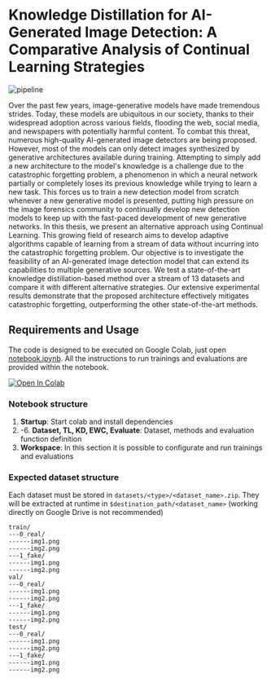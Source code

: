 # Knowledge Distillation for AI-Generated Image Detection: A Comparative Analysis of Continual Learning Strategies

![pipeline](https://github.com/francescotss/KD-AIGC-Detection/assets/44005266/76e76c6b-4635-4ab2-8e23-26478a4b689e)


Over the past few years, image-generative models have made tremendous strides. Today, these models are ubiquitous in our society, thanks to their widespread adoption across various fields, flooding the web, social media, and newspapers with potentially harmful content. To combat this threat, numerous high-quality AI-generated image detectors are being proposed. However, most of the models can only detect images synthesized by generative architectures available during training. Attempting to simply add a new architecture to the model's knowledge is a challenge due to the catastrophic forgetting problem, a phenomenon in which a neural network partially or completely loses its previous knowledge while trying to learn a new task. This forces us to train a new detection model from scratch whenever a new generative model is presented,  putting high pressure on the image forensics community to continually develop new detection models to keep up with the fast-paced development of new generative networks.
In this thesis, we present an alternative approach using Continual Learning. This growing field of research aims to develop adaptive algorithms capable of learning from a stream of data without incurring into the catastrophic forgetting problem. Our objective is to investigate the feasibility of an AI-generated image detection model that can extend its capabilities to multiple generative sources. We test a state-of-the-art knowledge distillation-based method over a stream of 13 datasets and compare it with different alternative strategies. Our extensive experimental results demonstrate that the proposed architecture effectively mitigates catastrophic forgetting, outperforming the other state-of-the-art methods.

## Requirements and Usage

The code is designed to be executed on Google Colab, just open [notebook.ipynb](notebook.ipynb). All the instructions to run trainings and evaluations are provided within the notebook.

[![Open In Colab](https://colab.research.google.com/assets/colab-badge.svg)](https://colab.research.google.com/github/francescotss/KD-AIGC-Detection/blob/main/notebook.ipynb)


### Notebook structure

1. **Startup**: Start colab and install dependencies
2. -6. **Dataset, TL, KD, EWC, Evaluate**:  Dataset, methods and evaluation function definition
7. **Workspace**: In this section it is possible to configurate and run trainings and evaluations

### Expected dataset structure
Each dataset must be stored in
`datasets/<type>/<dataset_name>.zip`. They will be extracted at runtime in `$destination_path/<dataset_name>` (working directly on Google Drive is not recommended)


```
train/
---0_real/
------img1.png
------img2.png
---1_fake/
------img1.png
------img2.png
val/
---0_real/
------img1.png
------img2.png
---1_fake/
------img1.png
------img2.png
test/
---0_real/
------img1.png
------img2.png
---1_fake/
------img1.png
------img2.png
```
